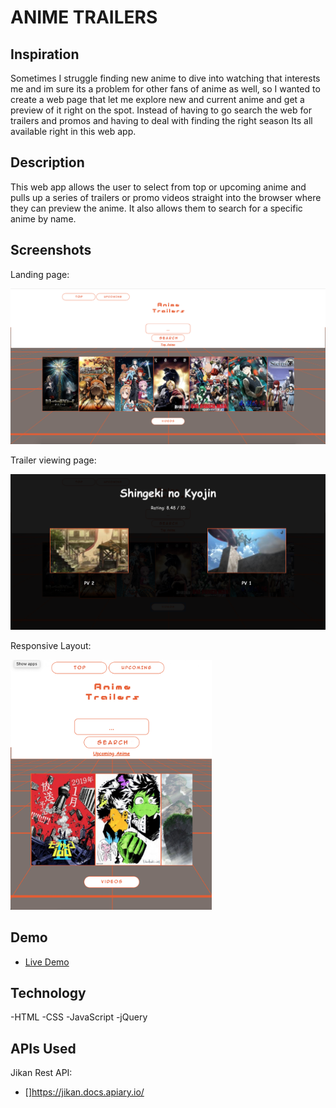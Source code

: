 
# ANIME TRAILERS

## Inspiration

Sometimes I struggle finding new anime to dive into watching that interests me and im sure its a problem for other fans of anime as well, so I  wanted to create a web page that let me explore new and current anime and get a preview of it right on the spot. Instead of having to go search the web for trailers and promos and having to deal with finding the right season Its all available right in this web app.

## Description 

This web app allows the user to select from top or upcoming anime and pulls up a series of trailers or promo videos straight into the browser where they can preview the anime. It also allows them to search for a specific anime by name.

## Screenshots
Landing page:

![Image](screenshots/Landingpage.png)

Trailer viewing page:

![Image](screenshots/Trailerpage.png)

Responsive Layout: 

<img src="screenshots/Responsive.png" width="auto" height="400px">

## Demo

- [Live Demo](https://takaitech.github.io/ANIME-TRAILERS/)

## Technology 
-HTML
-CSS
-JavaScript
-jQuery

## APIs Used

Jikan Rest API:
- []https://jikan.docs.apiary.io/
